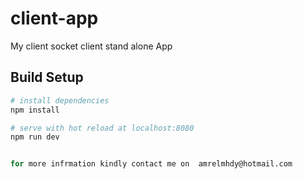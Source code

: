 # client-app

My client socket client stand alone App

## Build Setup

``` bash
# install dependencies
npm install

# serve with hot reload at localhost:8080
npm run dev


for more infrmation kindly contact me on  amrelmhdy@hotmail.com